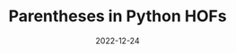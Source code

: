---
title: "Parentheses in Python HOFs"
date: 2022-12-24
slug: "parentheses-python-hof"
description: "Some thoughts on parentheses in Python HOF calls."
keywords: ["python"]
draft: true
tags: ["code"]
math: false
toc: true
---